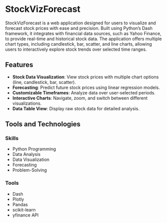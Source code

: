 # StockVizForecast
StockVizForecast is a web application designed for users to visualize and forecast stock
prices with ease and precision. Built using Python’s Dash framework, it integrates with
financial data sources, such as Yahoo Finance, to provide real-time and historical stock
data. The application offers multiple chart types, including candlestick, bar, scatter, and
line charts, allowing users to interactively explore stock trends over selected time ranges.

## Features

- **Stock Data Visualization**: View stock prices with multiple chart options (line, candlestick, bar, scatter).
- **Forecasting**: Predict future stock prices using linear regression models.
- **Customizable Timeframes**: Analyze data over user-selected periods.
- **Interactive Charts**: Navigate, zoom, and switch between different visualizations.
- **Data Table View**: Display raw stock data for detailed analysis.

## Tools and Technologies

### **Skills**
- Python Programming
- Data Analysis
- Data Visualization
- Forecasting
- Problem-Solving

### **Tools**
- Dash
- Plotly
- Pandas
- scikit-learn
- yfinance API

